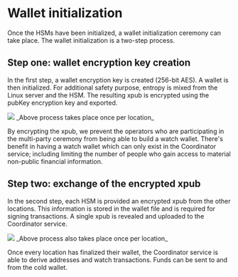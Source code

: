 # Wallet initialization

Once the HSMs have been initialized, a wallet initialization ceremony can take place. The wallet initialization is
a two-step process.

## Step one: wallet encryption key creation

In the first step, a wallet encryption key is created (256-bit AES). A wallet is then initialized. For additional
safety purpose, entropy is mixed from the Linux server and the HSM. The resulting xpub is encrypted using the
pubKey encryption key and exported.

<!--
Admin -> Coordinator Service: initiate wallet creation
Coordinator Service -> Operator: InitWalletRequest (QR code displayed)
Operator -> Java UI: InitWalletRequest (QR code scanned)
note over Java UI
prompt for operator smart card
create wallet encryption key
create entropy
end note
Java UI -> HSM Core: InitWalletRequest (Socket)
HSM Core -> Java UI: encrypted wallet + encrypted xpub
note over Java UI
save encrypted wallet + encrypted xpub
end note
Java UI -> Operator: InitWalletResponse (QR code displayed)
Operator -> Coordinator Service: InitWalletResponse (QR code scanned)
-->

<img src="../init_wallet.png">
_Above process takes place once per location_

By encrypting the xpub, we prevent the operators who are participating in the multi-party ceremony from being able to
build a watch wallet. There's benefit in having a watch wallet which can only exist in the Coordinator service;
including limiting the number of people who gain access to material non-public financial information.

## Step two: exchange of the encrypted xpub

In the second step, each HSM is provided an encrypted xpub from the other locations. This information is stored in
the wallet file and is required for signing transactions. A single xpub is revealed and uploaded to the Coordinator
service.

<!--
Admin -> Coordinator Service: finalize wallet creation
Coordinator Service -> Operator: FinalizeWalletRequest (QR code displayed)
Operator -> Java UI: FinalizeWalletRequest (QR code scanned)
note over Java UI
prompt for operator smart card
load wallet encryption key
end note
Java UI -> HSM Core: FinalizeWalletRequest (Socket)
HSM Core -> Java UI: 1 plaintext xpub
note over Java UI
add encrypted xpubs to wallet
end note
Java UI -> Operator: FinalizeWalletResponse (QR code displayed)
Operator -> Coordinator Service: FinalizeWalletResponse (QR code scanned)
-->

<img src="../finalize_wallet.png">
_Above process also takes place once per location_

Once every location has finalized their wallet, the Coordinator service is able to derive addresses and watch
transactions. Funds can be sent to and from the cold wallet.
